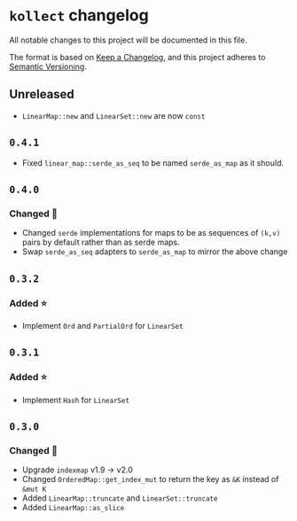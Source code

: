 # `kollect` changelog

<!-- markdownlint-disable MD024 -->

All notable changes to this project will be documented in this file.

The format is based on [Keep a Changelog](https://keepachangelog.com/en/1.0.0/),
and this project adheres to [Semantic Versioning](https://semver.org/spec/v2.0.0.html).

## Unreleased

- `LinearMap::new` and `LinearSet::new` are now `const`

## `0.4.1`

- Fixed `linear_map::serde_as_seq` to be named `serde_as_map` as it should.

## `0.4.0`

### Changed 🔧
- Changed `serde` implementations for maps to be as sequences of `(k,v)` pairs
by default rather than as serde maps.
- Swap `serde_as_seq` adapters to `serde_as_map` to mirror the above change

## `0.3.2`

### Added ⭐

- Implement `Ord` and `PartialOrd` for `LinearSet`

## `0.3.1`

### Added ⭐

- Implement `Hash` for `LinearSet`

## `0.3.0`

### Changed 🔧

- Upgrade `indexmap` v1.9 -> v2.0
- Changed `OrderedMap::get_index_mut` to return the key as `&K` instead of `&mut K`
- Added `LinearMap::truncate` and `LinearSet::truncate`
- Added `LinearMap::as_slice`
